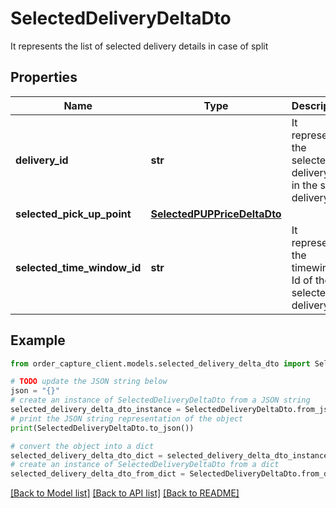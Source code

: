 # SelectedDeliveryDeltaDto

It represents the list of selected delivery details in case of split

## Properties

Name | Type | Description | Notes
------------ | ------------- | ------------- | -------------
**delivery_id** | **str** | It represents the selected delivery Id in the split delivery | [optional] 
**selected_pick_up_point** | [**SelectedPUPPriceDeltaDto**](SelectedPUPPriceDeltaDto.md) |  | [optional] 
**selected_time_window_id** | **str** | It represents the timewindow Id of the selected delivery | [optional] 

## Example

```python
from order_capture_client.models.selected_delivery_delta_dto import SelectedDeliveryDeltaDto

# TODO update the JSON string below
json = "{}"
# create an instance of SelectedDeliveryDeltaDto from a JSON string
selected_delivery_delta_dto_instance = SelectedDeliveryDeltaDto.from_json(json)
# print the JSON string representation of the object
print(SelectedDeliveryDeltaDto.to_json())

# convert the object into a dict
selected_delivery_delta_dto_dict = selected_delivery_delta_dto_instance.to_dict()
# create an instance of SelectedDeliveryDeltaDto from a dict
selected_delivery_delta_dto_from_dict = SelectedDeliveryDeltaDto.from_dict(selected_delivery_delta_dto_dict)
```
[[Back to Model list]](../README.md#documentation-for-models) [[Back to API list]](../README.md#documentation-for-api-endpoints) [[Back to README]](../README.md)


